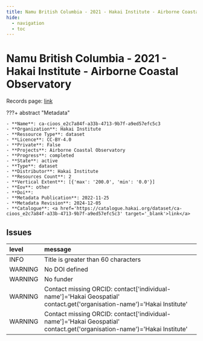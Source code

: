 ```yaml
---
title: Namu British Columbia - 2021 - Hakai Institute - Airborne Coastal Observatory
hide:
  - navigation
  - toc
---
```


# Namu British Columbia - 2021 - Hakai Institute - Airborne Coastal Observatory

Records page: <a href='https://catalogue.hakai.org/dataset/ca-cioos_e2c7a84f-a33b-4713-9b7f-a9ed57efc5c3' target='_blank'>link</a>

???+ abstract "Metadata"

    - **Name**: ca-cioos_e2c7a84f-a33b-4713-9b7f-a9ed57efc5c3 
    - **Organization**: Hakai Institute 
    - **Ressource Type**: dataset 
    - **Licence**: CC-BY-4.0 
    - **Private**: False 
    - **Projects**: Airborne Coastal Observatory 
    - **Progress**: completed 
    - **State**: active 
    - **Type**: dataset 
    - **Distributor**: Hakai Institute 
    - **Resources Count**: 2 
    - **Vertical Extent**: [{'max': '200.0', 'min': '0.0'}] 
    - **Eov**: other 
    - **Doi**:  
    - **Metadata Publication**: 2022-11-25 
    - **Metadata Revision**: 2024-12-05 
    - **Catalogue**: <a href='https://catalogue.hakai.org/dataset/ca-cioos_e2c7a84f-a33b-4713-9b7f-a9ed57efc5c3' target='_blank'>link</a> 

<div id='map'></div>




## Issues
| level   | message                                                                                                                 |
|:--------|:------------------------------------------------------------------------------------------------------------------------|
| INFO    | Title is greater than 60 characters                                                                                     |
| WARNING | No DOI defined                                                                                                          |
| WARNING | No funder                                                                                                               |
| WARNING | Contact missing ORCID: contact['individual-name']='Hakai Geospatial' contact.get('organisation-name')='Hakai Institute' |
| WARNING | Contact missing ORCID: contact['individual-name']='Hakai Geospatial' contact.get('organisation-name')='Hakai Institute' |


<script>
   document.addEventListener("DOMContentLoaded", function() {
    var map = L.map('map').setView([51.505, -125.09], 5);
    L.tileLayer('https://tile.openstreetmap.org/{z}/{x}/{y}.png', {
        maxZoom: 19,
        attribution: '&copy; <a href="http://www.openstreetmap.org/copyright">OpenStreetMap</a>'
    }).addTo(map);
    var geojsonFeature = {
        "type": "Feature",
        "properties": {
            "name" : "Namu British Columbia - 2021 - Hakai Institute - Airborne Coastal Observatory"
        },
        "geometry": {'type': 'Point', 'coordinates': [-127.9, 51.85]}
    }
    L.geoJSON(geojsonFeature).addTo(map);
   })
</script>
